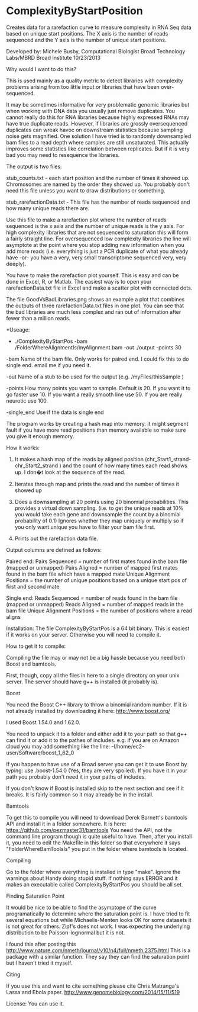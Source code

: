 ComplexityByStartPosition
=========================

Creates data for a rarefaction curve to measure complexity in RNA Seq data based on unique start positions.  The X axis is the number of reads sequenced and the Y axis is the number of unique start positions.

Developed by: Michele Busby, Computational Biologist
Broad Technology Labs/MBRD
Broad Institute 
10/23/2013


Why would I want to do this?

This is used mainly as a quality metric to detect libraries with complexity problems arising from too little input or libraries that have been over-sequenced. 

It may be sometimes informative for very problematic genomic libraries but when working with DNA data you usually just remove duplicates.  You cannot really do this for RNA libraries because highly expressed RNAs may have true duplicate reads.  However, if libraries are grossly oversequenced duplicates can wreak havoc on downstream statistics because sampling noise gets magnified.  One solution I have tried is to randomly downsampled bam files to a read depth where samples are still unsaturated.  This actually improves some statistics like correlation between replicates.  But if it is very bad you may need to resequence the libraries.

The output is two files:

stub_counts.txt - each start position and the number of times it showed up.  Chromosomes are named by the order they showed up.  You probably don't need this file unless you want to draw distributions or something.

stub_rarefactionData.txt - This file has the number of reads sequenced and how many unique reads there are.

Use this file to make a rarefaction plot where the number of reads sequenced is the x axis and the number of unique reads is the y axis.  For high complexity libraries that are not sequenced to saturation this will form a fairly straight line.  For oversequenced low complexity libraries the line will asymptote at the point where you stop adding new information when you add more reads (i.e. everything is just a PCR duplicate of what you already have -or- you have a very, very small transcriptome sequenced very, very deeply).

You have to make the rarefaction plot yourself.  This is easy and can be done in Excel, R, or Matlab. The easiest way is to open your rarefactionData.txt file in Excel and make a scatter plot with connected dots.

The file GoodVsBadLibraries.png shows an example a plot that combines the outputs of three rarefactionData.txt files in one plot.  You can see that the bad libraries are much less complex and ran out of information after fewer than a million reads. 

*Useage: 
 * ./ComplexityByStartPos -bam /FolderWhereAlignmentIs/myAlignment.bam -out ./output -points 30
 
 -bam Name of the bam file.  Only works for paired end.  I could fix this to do single end. email me if you need it.

-out Name of a stub to be used for the output (e.g. /myFiles/thisSample )

-points How many points you want to sample.  Default is 20.  If you want it to go faster use 10.  If you want a really smooth line use 50. If you are really neurotic use 100.

-single_end Use if the data is single end

The program works by creating a hash map into memory.  It might segment fault if you have more read positions than memory available so make sure you give it enough memory.


How it works:
1)	It makes a hash map of the reads by aligned position (chr_Start1_strand-chr_Start2_strand ) and the count of how many times each read shows up.  I don�t look at the sequence of the read.

2)	Iterates through map and prints the read and the number of times it showed up

3) Does a downsampling at 20 points using 20 binomial probabilities.  This provides a virtual down sampling. 
(i.e. to get the unique reads at 10% you would take each gene and downsample the count by a binomial probability of 0.1)
Ignores whether they map uniquely or multiply so if you only want unique you have to filter your bam file first.

4)	Prints out the rarefaction data file.

Output columns are defined as follows:

Paired end:
			Pairs Sequenced = number of first mates found in the bam file (mapped or unmapped)
			Pairs Aligned = number of mapped first mates found in the bam file which have a mapped mate
			Unique Alignment Positions = the number of unique positions based on a unique start pos of first and second mate
			
Single end:
			Reads Sequenced = number of reads found in the bam file (mapped or unmapped)
			Reads Aligned = number of mapped reads in the bam file
			Unique Alignment Positions = the number of positions where a read aligns


Installation:
The file ComplexityByStartPos is a 64 bit binary.  This is easiest if it works on your server.  Otherwise you will need to compile it.

How to get it to compile:

Compiling the file may or may not be a big hassle because you need both Boost and bamtools.

First, though, copy all the files in here to a single directory on your unix server.  The server should have g++ is installed (it probably is).

Boost

You need the Boost C++ library to throw a binomial random number. If it is not already installed try downloading it here: http://www.boost.org/

I used Boost 1.54.0 and 1.62.0.

You need to unpack it to a folder and either add it to your path so that g++ can find it or add it to the pathes of includes.
e.g. if you are on Amazon cloud you may add something like the line:
-I/home/ec2-user/Software/boost_1_62_0

If you happen to have use of a Broad server you can get it to use Boost by typing: use .boost-1.54.0
(Yes, they are very spoiled).
If you have it in your path you probably don't need it in your paths of includes.

If you don't know if Boost is installed skip to the next section and see if it breaks.  It is fairly common so it may already be in the install.

Bamtools

To get this to compile you will need to download Derek Barnett's bamtools API and install it in a folder somewhere.
It is here: https://github.com/pezmaster31/bamtools
You need the API, not the command line program though is quite useful to have.
Then, after you install it, you need to edit the Makefile in this folder so that everywhere it says "FolderWhereBamToolsIs" you put in the folder where bamtools is located.

Compiling

Go to the folder where everything is installed in type "make".  Ignore the warnings about Handy doing stupid stuff.
If nothing says ERROR and it makes an executable called ComplexityByStartPos you should be all set.

Finding Saturation Point

It would be nice to be able to find the asymptope of the curve programatically to determine where the saturation point is.  I have tried to fit several equations but while Michaelis-Menten looks OK for some datasets it is not great for others.  Zipf's does not work.  I was expecting the underlying distribution to be Poisson-lognormal but it is not.  

I found this after posting this http://www.nature.com/nmeth/journal/v10/n4/full/nmeth.2375.html
This is a package with a similar function.  They say they can find the saturation point but I haven't tried it myself.

Citing

If you use this and want to cite something please cite Chris Matranga's Lassa and Ebola paper.  http://www.genomebiology.com/2014/15/11/519 

License:
You can use it.
